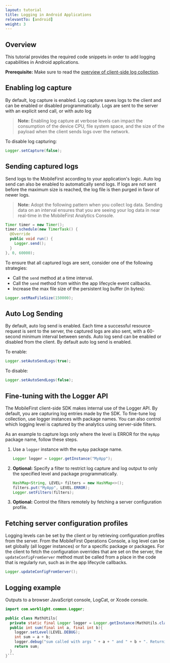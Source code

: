 ```yaml
---
layout: tutorial
title: Logging in Android Applications
relevantTo: [android]
weight: 3
---
```

## Overview
This tutorial provides the required code snippets in order to add logging capabilities in Android applications.

**Prerequisite:** Make sure to read the [overview of client-side log collection](../).

## Enabling log capture
By default, log capture is enabled. Log capture saves logs to the client and can be enabled or disabled programmatically. Logs are sent to the server with an explicit send call, or with auto log

> **Note:** Enabling log capture at verbose levels can impact the consumption of the device CPU, file system space, and the size of the payload when the client sends logs over the network.

To disable log capturing:

```java
Logger.setCapture(false);
```

## Sending captured logs
Send logs to the MobileFirst according to your application's logic. Auto log send can also be enabled to automatically send logs. If logs are not sent before the maximum size is reached, the log file is then purged in favor of newer logs.

> **Note:** Adopt the following pattern when you collect log data. Sending data on an interval ensures that you are seeing your log data in near real-time in the MobileFirst Analytics Console.

```java
Timer timer = new Timer();
timer.schedule(new TimerTask() {
  @Override
  public void run() {
    Logger.send();
  }
}, 0, 60000);
```

To ensure that all captured logs are sent, consider one of the following strategies:

* Call the `send` method at a time interval.
* Call the `send` method from within the app lifecycle event callbacks.
* Increase the max file size of the persistent log buffer (in bytes):

```java
Logger.setMaxFileSize(150000);
```

## Auto Log Sending
By default, auto log send is enabled. Each time a successful resource request is sent to the server, the captured logs are also sent, with a 60-second minimum interval between sends. Auto log send can be enabled or disabled from the client. By default auto log send is enabled.

To enable:

```java
Logger.setAutoSendLogs(true);
```

To disable:

```java
Logger.setAutoSendLogs(false);
```

## Fine-tuning with the Logger API
The MobileFirst client-side SDK makes internal use of the Logger API. By default, you are capturing log entries made by the SDK. To fine-tune log collection, use logger instances with package names. You can also control which logging level is captured by the analytics using server-side filters.

As an example to capture logs only where the level is ERROR for the `myApp` package name, follow these steps.

1. Use a `logger` instance with the `myApp` package name.

    ```java
    Logger logger = Logger.getInstance("MyApp");
    ```
    
2. **Optional:** Specify a filter to restrict log capture and log output to only the specified level and package programmatically.

    ```java
    HashMap<String, LEVEL> filters = new HashMap<>();
    filters.put("MyApp", LEVEL.ERROR);
    Logger.setFilters(filters);
    ```
    
3. **Optional:** Control the filters remotely by fetching a server configuration profile.

## Fetching server configuration profiles
Logging levels can be set by the client or by retrieving configuration profiles from the server. From the MobileFirst Operations Console, a log level can be set globally (all logger instances) or for a specific package or packages. For the client to fetch the configuration overrides that are set on the server, the `updateConfigFromServer` method must be called from a place in the code that is regularly run, such as in the app lifecycle callbacks.

```java
Logger.updateConfigFromServer();
```

## Logging example
Outputs to a browser JavaScript console, LogCat, or Xcode console.

```java
import com.worklight.common.Logger;

public class MathUtils{
  private static final Logger logger = Logger.getInstance(MathUtils.class.getName());
  public int sum(final int a, final int b){
    logger.setLevel(LEVEL.DEBUG);
    int sum = a + b;
    logger.debug("sum called with args " + a + " and " + b + ". Returning " + sum);
    return sum;
  }
}```